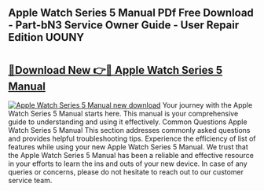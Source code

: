 ## Apple Watch Series 5 Manual PDf Free Download - Part-bN3 Service Owner Guide - User Repair Edition UOUNY

# <h2><a href="http://bc43923.oget.top/?id=Apple+Watch+Series+5+Manual">🔗Download New 👉🔴 Apple Watch Series 5 Manual</a></h2>

[![Apple Watch Series 5 Manual new download](https://i.imgur.com/5g1atiW.png)](http://bc43923.oget.top/?id=Apple+Watch+Series+5+Manual)
Your journey with the Apple Watch Series 5 Manual starts here. This manual is your comprehensive guide to understanding and using it effectively. Common Questions Apple Watch Series 5 Manual This section addresses commonly asked questions and provides helpful troubleshooting tips. Experience the efficiency of list of features while using your new Apple Watch Series 5 Manual. We trust that the Apple Watch Series 5 Manual has been a reliable and effective resource in your efforts to learn the ins and outs of your new device. In case of any queries or concerns, please do not hesitate to reach out to our customer service team.
